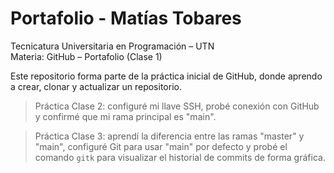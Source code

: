 # Portafolio - Matías Tobares

Tecnicatura Universitaria en Programación – UTN  
Materia: GitHub – Portafolio (Clase 1)

Este repositorio forma parte de la práctica inicial de GitHub, donde aprendo a crear, clonar y actualizar un repositorio.

> Práctica Clase 2: configuré mi llave SSH, probé conexión con GitHub y confirmé que mi rama principal es "main".

> Práctica Clase 3: aprendí la diferencia entre las ramas "master" y "main", configuré Git para usar "main" por defecto y probé el comando `gitk` para visualizar el historial de commits de forma gráfica.
